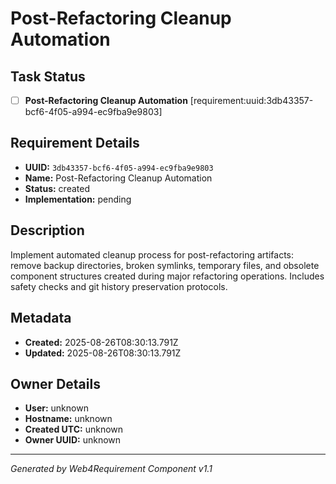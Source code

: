 # Post-Refactoring Cleanup Automation

## Task Status
- [ ] **Post-Refactoring Cleanup Automation** [requirement:uuid:3db43357-bcf6-4f05-a994-ec9fba9e9803]

## Requirement Details

- **UUID:** `3db43357-bcf6-4f05-a994-ec9fba9e9803`
- **Name:** Post-Refactoring Cleanup Automation
- **Status:** created
- **Implementation:** pending

## Description

Implement automated cleanup process for post-refactoring artifacts: remove backup directories, broken symlinks, temporary files, and obsolete component structures created during major refactoring operations. Includes safety checks and git history preservation protocols.

## Metadata

- **Created:** 2025-08-26T08:30:13.791Z
- **Updated:** 2025-08-26T08:30:13.791Z

## Owner Details

- **User:** unknown
- **Hostname:** unknown
- **Created UTC:** unknown
- **Owner UUID:** unknown

---

*Generated by Web4Requirement Component v1.1*